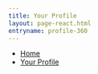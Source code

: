 ```yaml
---
title: Your Profile
layout: page-react.html
entryname: profile-360
---
```

<nav aria-label="Breadcrumb" aria-live="polite" class="va-nav-breadcrumbs" id="va-breadcrumbs">
  <ul class="row va-nav-breadcrumbs-list columns" id="va-breadcrumbs-list">
    <li><a href="/" onClick="recordEvent({ event: 'nav-breadcrumb', 'nav-breadcrumb-section': 'home' });">Home</a></li>
    <li><a aria-current="page" href="/profile/">Your Profile</a></li>
  </ul>
</nav>

